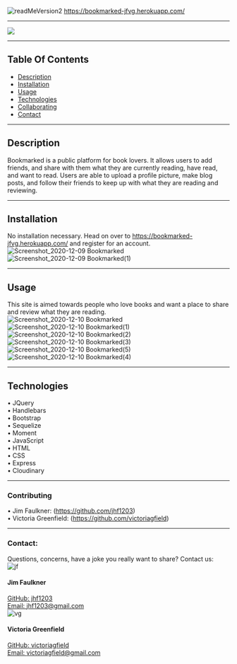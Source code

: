 ![readMeVersion2](https://user-images.githubusercontent.com/66035385/95488711-de3ec500-0963-11eb-86f9-f458bdf2e750.png)
 https://bookmarked-jfvg.herokuapp.com/ 
<hr>

![](https://img.shields.io/badge/License-MozillaPublic-blueviolet)
 
 <hr>
 
## Table Of Contents
 * [Description](#description)
 * [Installation](#installation) 
 * [Usage](#usage)
 * [Technologies](#Technologies)
 * [Collaborating](#collaborating)
 * [Contact](#contact)
      
<hr>

## Description
Bookmarked is a public platform for book lovers. It allows users to add friends, and share with them what they are currently reading, have read, and want to read. Users are able to upload a profile picture, make blog posts, and follow their friends to keep up with what they are reading and reviewing. 

<hr>
  
## Installation
No installation necessary. Head on over to https://bookmarked-jfvg.herokuapp.com/ and register for an account.
![Screenshot_2020-12-09 Bookmarked](https://user-images.githubusercontent.com/66035385/101713659-1480e980-3a66-11eb-9cd7-fe84ca5b193a.png)
![Screenshot_2020-12-09 Bookmarked(1)](https://user-images.githubusercontent.com/66035385/101713664-15198000-3a66-11eb-96b8-f585cbc47f46.png)

  
<hr>
  
## Usage
This site is aimed towards people who love books and want a place to share and review what they are reading.<br>
![Screenshot_2020-12-10 Bookmarked](https://user-images.githubusercontent.com/66035385/101795621-16829100-3ad6-11eb-803e-ba3c584d7de6.png)<br>
![Screenshot_2020-12-10 Bookmarked(1)](https://user-images.githubusercontent.com/66035385/101795618-16829100-3ad6-11eb-9998-7b2f54229eea.png)<br>
![Screenshot_2020-12-10 Bookmarked(2)](https://user-images.githubusercontent.com/66035385/101795617-15e9fa80-3ad6-11eb-977b-d5292d89c53e.png)<br>
![Screenshot_2020-12-10 Bookmarked(3)](https://user-images.githubusercontent.com/66035385/101796236-ba6c3c80-3ad6-11eb-9f72-27d705a4ff34.png)<br>
![Screenshot_2020-12-10 Bookmarked(5)](https://user-images.githubusercontent.com/66035385/101795627-171b2780-3ad6-11eb-9b13-453498383555.png)<br>
![Screenshot_2020-12-10 Bookmarked(4)](https://user-images.githubusercontent.com/66035385/101795606-14203700-3ad6-11eb-920c-c77e63c80788.png)<br>
<hr>


## Technologies
• JQuery <br>
• Handlebars <br>
• Bootstrap <br>
• Sequelize <br>
• Moment <br>
• JavaScript <br>
• HTML <br>
• CSS <br>
• Express<br>
• Cloudinary<br>
<hr>
  
### Contributing
  • Jim Faulkner: (https://github.com/jhf1203) <br>
  • Victoria Greenfield: (https://github.com/victoriagfield)<br>
<hr>
  
### Contact:
Questions, concerns, have a joke you really want to share? Contact us: <br>
![jf](https://user-images.githubusercontent.com/66035385/101713667-164aad00-3a66-11eb-995c-4640d04cf7a8.jpg)<br>
#### Jim Faulkner<br>
[GitHub: jhf1203](https://github.com/jhf1203)<br>
[Email: jhf1203@gmail.com](jhf1203@gmail.com)<br>
![vg](https://user-images.githubusercontent.com/66035385/101713668-16e34380-3a66-11eb-9453-25f82b5933c6.jpg)<br>
#### Victoria Greenfield<br>
 [GitHub: victoriagfield](https://github.com/victoriagfield)<br>
 [Email: victoriagfield@gmail.com](victoriagfield@gmail.com)<br>

  
